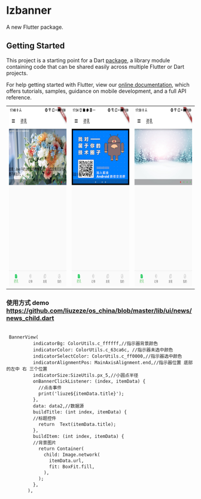 # lzbanner

A new Flutter package.

## Getting Started

This project is a starting point for a Dart
[package](https://flutter.io/developing-packages/),
a library module containing code that can be shared easily across
multiple Flutter or Dart projects.

For help getting started with Flutter, view our 
[online documentation](https://flutter.io/docs), which offers tutorials, 
samples, guidance on mobile development, and a full API reference.

<table align="center">
    <tr align="center">
      <td><img src="https://github.com/liuzeze/lzbanner/blob/master/screenshort/1.jpg" width="280" height="480"/></td>
        <td><img src="https://github.com/liuzeze/lzbanner/blob/master/screenshort/2.jpg" width="280" height="480"/></td>
         <td><img src="https://github.com/liuzeze/lzbanner/blob/master/screenshort/3.jpg" width="280" height="480"/></td>
    </tr>
        
</table>


### 使用方式  demo  https://github.com/liuzeze/os_china/blob/master/lib/ui/news/news_child.dart
```

 BannerView(
          indicatorBg: ColorUtils.c_ffffff,//指示器背景颜色
          indicatorColor: ColorUtils.c_63ca6c, //指示器未选中颜色
          indicatorSelectColor: ColorUtils.c_ff0000,//指示器选中颜色
          indicatorAlignmentPos: MainAxisAlignment.end,//指示器位置 底部的左中 右 三个位置
          indicatorSize:SizeUtils.px_5,//小圆点半径
          onBannerClickListener: (index, itemData) {
            //点击事件
            print('liuze${itemData.title}');
          },
          data: data2,//数据源
          buildTitle: (int index, itemData) {
          //标题控件
            return  Text(itemData.title);
          },
          buildItem: (int index, itemData) {
          //背景图片
            return Container(
              child: Image.network(
                itemData.url,
                fit: BoxFit.fill,
              ),
            );
          },
        ),

```
